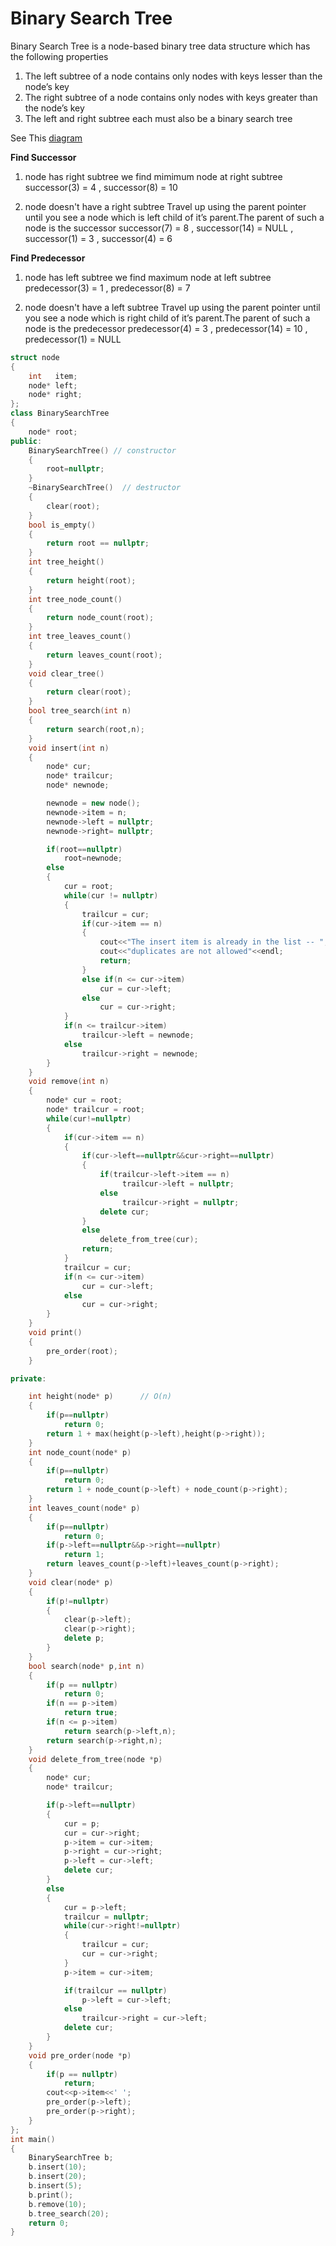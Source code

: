 # Binary Search Tree

Binary Search Tree is a node-based binary tree data structure which has the following properties

1) The left subtree of a node contains only nodes with keys lesser than the node’s key
2) The right subtree of a node contains only nodes with keys greater than the node’s key
3) The left and right subtree each must also be a binary search tree

See This [diagram](https://github.com/Khaled-Mahmmoud/MyCompetitiveProgramming/blob/master/img/Tree/binary%20search%20tree.png)

**Find Successor**

1) node has right subtree 
we find mimimum node at right subtree
successor(3) = 4 , successor(8) = 10

2) node doesn't have a right subtree 
Travel up using the parent pointer until you see a node which is left child of it’s parent.The parent of such a node is the successor
successor(7) = 8 , successor(14) = NULL , successor(1) = 3 , successor(4) = 6

**Find Predecessor**

1) node has left subtree 
we find maximum node at left subtree
predecessor(3) = 1 , predecessor(8) = 7

2) node doesn't have a left subtree
Travel up using the parent pointer until you see a node which is right child of it’s parent.The parent of such a node is the predecessor
predecessor(4) = 3 , predecessor(14) = 10 , predecessor(1) = NULL

```cpp
struct node
{
    int   item;
    node* left;
    node* right;
};
class BinarySearchTree
{
    node* root;
public:
    BinarySearchTree() // constructor
    {
        root=nullptr;
    }
    ~BinarySearchTree()  // destructor
    {
        clear(root);
    }
    bool is_empty()
    {
        return root == nullptr;
    }
    int tree_height()
    {
        return height(root);
    }
    int tree_node_count()
    {
        return node_count(root);
    }
    int tree_leaves_count()
    {
        return leaves_count(root);
    }
    void clear_tree()
    {
        return clear(root);
    }
    bool tree_search(int n)
    {
        return search(root,n);
    }
    void insert(int n)
    {
        node* cur;
        node* trailcur;
        node* newnode;

        newnode = new node();
        newnode->item = n;
        newnode->left = nullptr;
        newnode->right= nullptr;

        if(root==nullptr)
            root=newnode;
        else
        {
            cur = root;
            while(cur != nullptr)
            {
                trailcur = cur;
                if(cur->item == n)
                {
                    cout<<"The insert item is already in the list -- ";
                    cout<<"duplicates are not allowed"<<endl;
                    return;
                }
                else if(n <= cur->item)
                    cur = cur->left;
                else
                    cur = cur->right;
            }
            if(n <= trailcur->item)
                trailcur->left = newnode;
            else
                trailcur->right = newnode;
        }
    }
    void remove(int n)
    {
        node* cur = root;
        node* trailcur = root;
        while(cur!=nullptr)
        {
            if(cur->item == n)
            {
                if(cur->left==nullptr&&cur->right==nullptr)
                {
                    if(trailcur->left->item == n)
                         trailcur->left = nullptr;
                    else 
                         trailcur->right = nullptr;
                    delete cur;
                }
                else
                    delete_from_tree(cur);
                return;
            }
            trailcur = cur;
            if(n <= cur->item)
                cur = cur->left;
            else
                cur = cur->right;
        }
    }
    void print()
    {
        pre_order(root);
    }

private:

    int height(node* p)      // O(n)
    {
        if(p==nullptr)
            return 0;
        return 1 + max(height(p->left),height(p->right));
    }
    int node_count(node* p)
    {
        if(p==nullptr)
            return 0;
        return 1 + node_count(p->left) + node_count(p->right);
    }
    int leaves_count(node* p)
    {
        if(p==nullptr)
            return 0;
        if(p->left==nullptr&&p->right==nullptr)
            return 1;
        return leaves_count(p->left)+leaves_count(p->right);
    }
    void clear(node* p)
    {
        if(p!=nullptr)
        {
            clear(p->left);
            clear(p->right);
            delete p;
        }
    }
    bool search(node* p,int n)
    {
        if(p == nullptr)
            return 0;
        if(n == p->item)
            return true;
        if(n <= p->item)
            return search(p->left,n);
        return search(p->right,n);
    }
    void delete_from_tree(node *p)
    {
        node* cur;
        node* trailcur;

        if(p->left==nullptr)
        {
            cur = p;
            cur = cur->right;
            p->item = cur->item;
            p->right = cur->right;
            p->left = cur->left;
            delete cur;
        }
        else
        {
            cur = p->left;
            trailcur = nullptr;
            while(cur->right!=nullptr)
            {
                trailcur = cur;
                cur = cur->right;
            }
            p->item = cur->item;

            if(trailcur == nullptr)
                p->left = cur->left;
            else
                trailcur->right = cur->left;
            delete cur;
        }
    }
    void pre_order(node *p)
    {
        if(p == nullptr)
            return;
        cout<<p->item<<' ';
        pre_order(p->left);
        pre_order(p->right);
    }
};
int main()
{
    BinarySearchTree b;
    b.insert(10);
    b.insert(20);
    b.insert(5);
    b.print();
    b.remove(10);
    b.tree_search(20);
    return 0;
}
```
